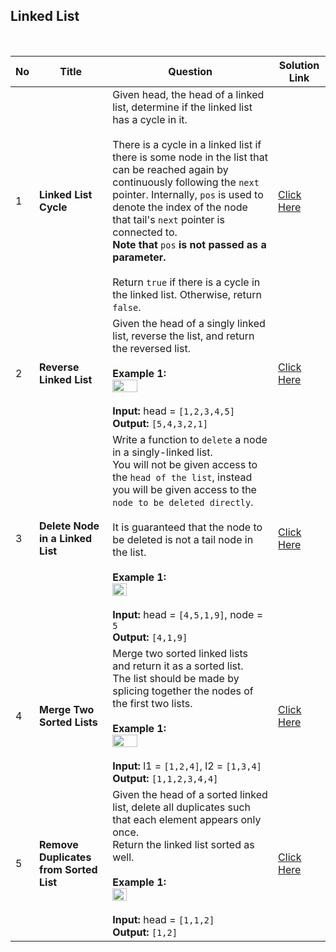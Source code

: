 ## Linked List
<br>

| No  | Title    | Question  | Solution Link |
| --- | -------- | --------- | ------------- |
| 1   | <b>Linked List Cycle</b>| Given head, the head of a linked list, determine if the linked list has a cycle in it.  <br><br>There is a cycle in a linked list if there is some node in the list that can be reached again by continuously following the `next` pointer. Internally, `pos` is used to denote the index of the node that tail's `next` pointer is connected to. <br><b>Note that</b> `pos` <b>is not passed as a parameter.</b><br><br> Return `true` if there is a cycle in the linked list. Otherwise, return `false`. | [Click Here](https://github.com/aritrakrbasu/Hack-Codes/blob/main/LeetCode/Linked%List/Linked_List_Cycle.cpp) |
| 2   | <b>Reverse Linked List</b>| Given the head of a singly linked list, reverse the list, and return the reversed list.<br><br><b>Example 1:</b><br><img src="https://assets.leetcode.com/uploads/2021/02/19/rev1ex1.jpg" width="40%"/><br><br><b>Input:</b> head = `[1,2,3,4,5]`<br><b>Output:</b> `[5,4,3,2,1]`| [Click Here](https://github.com/aritrakrbasu/Hack-Codes/blob/main/LeetCode/Linked%List/Reverse_Linked_List.cpp) |
| 3  | <b>Delete Node in a Linked List</b>| Write a function to `delete` a node in a singly-linked list. <br>You will not be given access to the `head of the list`, instead you will be given access to the `node to be deleted directly`.<br><br>It is guaranteed that the node to be deleted is not a tail node in the list.<br><br><b>Example 1:</b><br><img src="https://assets.leetcode.com/uploads/2020/09/01/node1.jpg" width="30%"/><br><br><b>Input:</b> head = `[4,5,1,9]`, node = `5`<br><b>Output:</b> `[4,1,9]`| [Click Here](https://github.com/aritrakrbasu/Hack-Codes/blob/main/LeetCode/Linked%List/Delete_Node_in_a_Linked_List.cpp) |
| 4  | <b>Merge Two Sorted Lists</b>| Merge two sorted linked lists and return it as a sorted list.<br>The list should be made by splicing together the nodes of the first two lists.<br><br><b>Example 1:</b><br><img src="https://assets.leetcode.com/uploads/2020/10/03/merge_ex1.jpg" width="40%"/><br><br><b>Input:</b> l1 = `[1,2,4]`, l2 = `[1,3,4]`<br><b>Output:</b> `[1,1,2,3,4,4]`| [Click Here](https://github.com/aritrakrbasu/Hack-Codes/blob/main/LeetCode/Linked%List/Merge_Two_Sorted_Lists.cpp) |
| 5  | <b>Remove Duplicates from Sorted List</b>| Given the head of a sorted linked list, delete all duplicates such that each element appears only once.<br>Return the linked list sorted as well.<br><br><b>Example 1:</b><br><img src="https://assets.leetcode.com/uploads/2021/01/04/list1.jpg" width="30%"/><br><br><b>Input:</b> head = `[1,1,2]`<br><b>Output:</b> `[1,2]`| [Click Here](https://github.com/aritrakrbasu/Hack-Codes/blob/main/LeetCode/Linked%List/Remove_Duplicates_from_Sorted_List.cpp) |